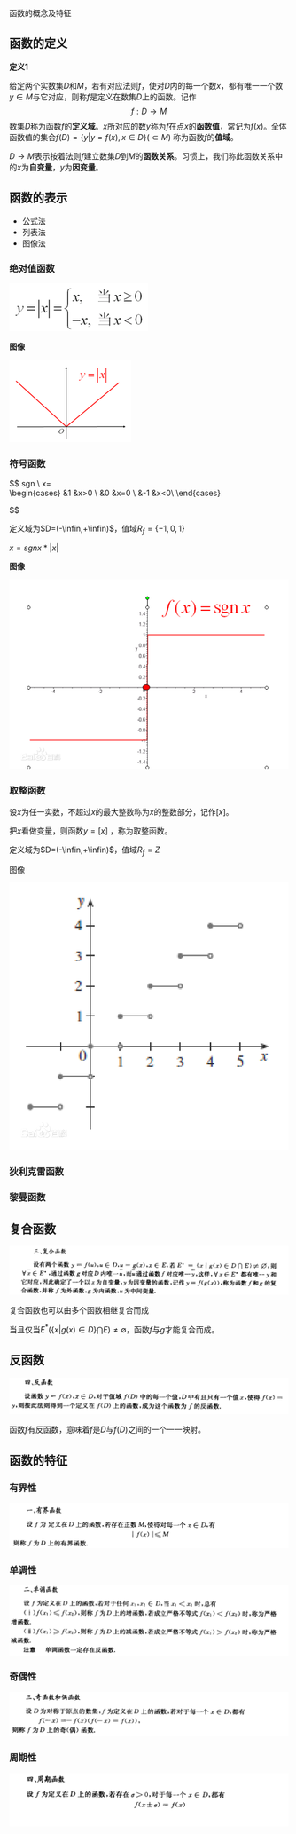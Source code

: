 函数的概念及特征

## 函数的定义

**定义1** 

给定两个实数集$D$和$M$，若有对应法则$f$，使对$D$内的每一个数$x$，都有唯一一个数$y\in M$与它对应，则称$f$是定义在数集$D$上的函数。记作
$$
f:D \rightarrow M
$$
数集$D$称为函数$f$的**定义域**。$x$所对应的数$y$称为$f$在点$x$的**函数值**，常记为$f(x)$。全体函数值的集合$f(D)=\{y|y=f(x),x\in D\} (\subset M)$  称为函数$f$的**值域**。

$D\rightarrow M$表示按着法则$f$建立数集$D$到$M$的**函数关系**。习惯上，我们称此函数关系中的$x$为**自变量**，$y$为**因变量**。



## 函数的表示

- 公式法
- 列表法
- 图像法

### 绝对值函数

![](函数的概念及特征.assets/c8177f3e6709c93da597d2a29f3df8dcd100547a.png)

**图像**

![](函数的概念及特征.assets/9e3df8dcd100baa116df9bee4710b912c9fc2ef0.png)

### 符号函数

$$
sgn \  x=   
\begin{cases}
		&1   &x>0 \\
		&0   &x=0 \\
		&-1  &x<0\\
\end{cases}


$$

定义域为$D=(-\infin,+\infin)$，值域$R_f=\{-1,0,1\}$

$x=sgnx * |x|$

**图像**

![](函数的概念及特征.assets/c9fcc3cec3fdfc0371663fedd43f8794a4c2264d.png)



### 取整函数

设$x$为任一实数，不超过$x$的最大整数称为$x$的整数部分，记作$[x]$。

把$x$看做变量，则函数$y=[x]$ ，称为取整函数。

定义域为$D=(-\infin,+\infin)$，值域$R_f=Z$

图像

![](函数的概念及特征.assets/f2deb48f8c5494eeda6c616422f5e0fe99257e04.png)

### 狄利克雷函数



### 黎曼函数

## 复合函数



![](函数的概念及特征.assets/QQ浏览器截图20200708152116.png)

复合函数也可以由多个函数相继复合而成

当且仅当$E^*(\{x|g(x)\in D\}\bigcap E) \neq \emptyset$，函数$f$与$g$才能复合而成。

## 反函数

![](函数的概念及特征.assets/QQ浏览器截图20200708152447.png)

函数$f$有反函数，意味着$f$是$D$与$f(D)$之间的一个一一映射。

## 函数的特征

### 有界性

![](函数的概念及特征.assets/QQ浏览器截图20200708152623.png)

### 单调性

![](函数的概念及特征.assets/QQ浏览器截图20200708152638.png)

### 奇偶性

![](函数的概念及特征.assets/QQ浏览器截图20200708152647.png)

### 周期性

![](函数的概念及特征.assets/QQ浏览器截图20200708152658.png)


